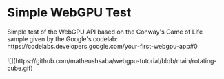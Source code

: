 <h1>Simple WebGPU Test</h1>
Simple test of the WebGPU API based on the Conway's Game of Life sample given by the Google's codelab: https://codelabs.developers.google.com/your-first-webgpu-app#0
<br>
<br>
![](https://github.com/matheushsaba/webgpu-tutorial/blob/main/rotating-cube.gif)

